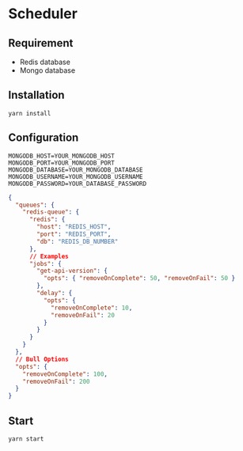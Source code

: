 # Scheduler

## Requirement

- Redis database
- Mongo database

## Installation

```
yarn install
```

## Configuration

```.env ".env"
MONGODB_HOST=YOUR_MONGODB_HOST
MONGODB_PORT=YOUR_MONGODB_PORT
MONGODB_DATABASE=YOUR_MONGODB_DATABASE
MONGODB_USERNAME=YOUR_MONGODB_USERNAME
MONGODB_PASSWORD=YOUR_DATABASE_PASSWORD
```

```json "configs/queue.json"
{
  "queues": {
    "redis-queue": {
      "redis": {
        "host": "REDIS_HOST",
        "port": "REDIS_PORT",
        "db": "REDIS_DB_NUMBER"
      },
      // Examples
      "jobs": {
        "get-api-version": {
          "opts": { "removeOnComplete": 50, "removeOnFail": 50 }
        },
        "delay": {
          "opts": {
            "removeOnComplete": 10,
            "removeOnFail": 20
          }
        }
      }
    }
  },
  // Bull Options
  "opts": {
    "removeOnComplete": 100,
    "removeOnFail": 200
  }
}
```

## Start

```
yarn start
```
